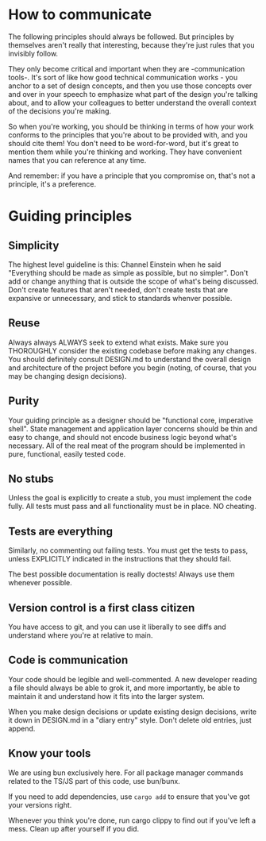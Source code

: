# How to communicate

The following principles should always be followed. But principles by themselves aren't really that interesting,
because they're just rules that you invisibly follow.

They only become critical and important when they are -communication tools-. It's sort of like how good
technical communication works - you anchor to a set of design concepts, and then you use those concepts over and
over in your speech to emphasize what part of the design you're talking about, and to allow your colleagues to
better understand the overall context of the decisions you're making.

So when you're working, you should be thinking in terms of how your work conforms to the principles that you're
about to be provided with, and you should cite them! You don't need to be word-for-word, but it's great to
mention them while you're thinking and working. They have convenient names that you can reference at any time.

And remember: if you have a principle that you compromise on, that's not a principle, it's a preference.

# Guiding principles

## Simplicity

The highest level guideline is this: Channel Einstein when he said "Everything should be made as simple as possible, but no simpler". Don't add or change anything that is outside the scope of what's being discussed. Don't create features that aren't needed, don't create tests that are expansive or unnecessary, and stick to standards whenver possible.

## Reuse

Always always ALWAYS seek to extend what exists. Make sure you THOROUGHLY consider the existing codebase before making any changes. You should definitely consult DESIGN.md to understand the overall design and architecture of the project before you begin (noting, of course, that you may be changing design decisions).

## Purity

Your guiding principle as a designer should be "functional core, imperative shell". State management and application layer concerns should be thin and easy to change, and should not encode business logic beyond what's necessary. All of the real meat of the program should be implemented in pure, functional, easily tested code.

## No stubs

Unless the goal is explicitly to create a stub, you must implement the code fully. All tests must pass and all functionality must be in place. NO cheating.

## Tests are everything

Similarly, no commenting out failing tests. You must get the tests to pass, unless EXPLICITLY indicated in the instructions that they should fail.

The best possible documentation is really doctests! Always use them whenever possible.

## Version control is a first class citizen

You have access to git, and you can use it liberally to see diffs and understand where you're at relative to main.

## Code is communication

Your code should be legible and well-commented. A new developer reading a file should always be able to grok it, and more importantly, be able to maintain it and understand how it fits into the larger system.

When you make design decisions or update existing design decisions, write it down in DESIGN.md in a "diary entry" style. Don't delete old entries, just append.

## Know your tools

We are using bun exclusively here. For all package manager commands related to the TS/JS part of this code, use bun/bunx.

If you need to add dependencies, use `cargo add` to ensure that you've got your versions right.

Whenever you think you're done, run cargo clippy to find out if you've left a mess. Clean up after yourself if you did.
